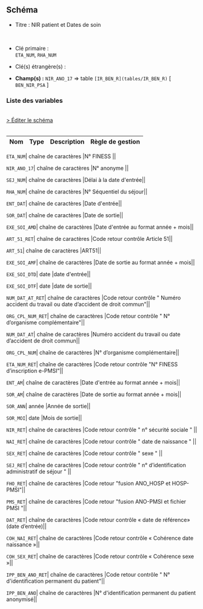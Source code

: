 ## Schéma


- Titre : NIR patient et Dates de soin
<br />


- Clé primaire : <br />`ETA_NUM`, `RHA_NUM`<br />


- Clé(s) étrangère(s) : <br />

- **Champ(s) :** `NIR_ANO_17`
  => table `[IR_BEN_R](tables/IR_BEN_R)` [ `BEN_NIR_PSA` ]<br />

 
### Liste des variables
<br />
<div>
    <a href="https://gitlab.com/healthdatahub/applications-du-hdh/schema-snds/-/tree/master/schemas/T_SSRaaC/T_SSRaaC.json"
       target="_blank" rel="noopener noreferrer">> Éditer le schéma</a>
</div>
<br />

Nom | Type | Description | Règle de gestion
-|-|-|-



`ETA_NUM`| chaîne de caractères |N° FINESS ||

`NIR_ANO_17`| chaîne de caractères |N° anonyme ||

`SEJ_NUM`| chaîne de caractères |Délai à la date d'entrée||

`RHA_NUM`| chaîne de caractères |N° Séquentiel du séjour||

`ENT_DAT`| chaîne de caractères |Date d'entrée||

`SOR_DAT`| chaîne de caractères |Date de sortie||

`EXE_SOI_AMD`| chaîne de caractères |Date d'entrée au format année + mois||

`ART_51_RET`| chaîne de caractères |Code retour contrôle Article 51||

`ART_51`| chaîne de caractères |ART51||

`EXE_SOI_AMF`| chaîne de caractères |Date de sortie au format année + mois||

`EXE_SOI_DTD`| date |date d'entrée||

`EXE_SOI_DTF`| date |date de sortie||

`NUM_DAT_AT_RET`| chaîne de caractères |Code retour contrôle " Numéro accident du travail ou date d’accident de droit commun"||

`ORG_CPL_NUM_RET`| chaîne de caractères |Code retour contrôle " N° d’organisme complémentaire"||

`NUM_DAT_AT`| chaîne de caractères |Numéro accident du travail ou date d’accident de droit commun||

`ORG_CPL_NUM`| chaîne de caractères |N° d’organisme complémentaire||

`ETA_NUM_RET`| chaîne de caractères |Code retour contrôle "N° FINESS d’inscription e-PMSI"||

`ENT_AM`| chaîne de caractères |Date d'entrée au format année + mois||

`SOR_AM`| chaîne de caractères |Date de sortie au format année + mois||

`SOR_ANN`| année |Année de sortie||

`SOR_MOI`| date |Mois de sortie||

`NIR_RET`| chaîne de caractères |Code retour contrôle " n° sécurité sociale " ||

`NAI_RET`| chaîne de caractères |Code retour contrôle " date de naissance " ||

`SEX_RET`| chaîne de caractères |Code retour contrôle " sexe " ||

`SEJ_RET`| chaîne de caractères |Code retour contrôle " n° d’identification administratif de séjour " ||

`FHO_RET`| chaîne de caractères |Code retour "fusion ANO_HOSP et HOSP-PMSI"||

`PMS_RET`| chaîne de caractères |Code retour "fusion ANO-PMSI et fichier PMSI "||

`DAT_RET`| chaîne de caractères |Code retour contrôle « date de référence» (date d’entrée)||

`COH_NAI_RET`| chaîne de caractères |Code retour contrôle « Cohérence date naissance »||

`COH_SEX_RET`| chaîne de caractères |Code retour contrôle « Cohérence sexe »||

`IPP_BEN_ANO_RET`| chaîne de caractères |Code retour contrôle " N° d'identification permanent du patient"||

`IPP_BEN_ANO`| chaîne de caractères |N° d'identification permanent du patient anonymisé||
